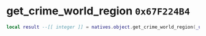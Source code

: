 # get_crime_world_region `0x67F224B4`

```lua
local result --[[ integer ]] = natives.object.get_crime_world_region(_unk0 --[[ integer ]])
```